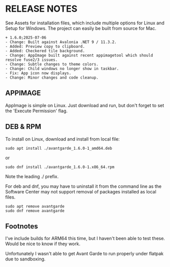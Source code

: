 # RELEASE NOTES
See Assets for installation files, which include multiple options for Linux and Setup for Windows. The project can easily be built from source for Mac.

```
+ 1.6.0;2025-07-06
- Change: Built against Avalonia .NET 9 / 11.3.2.
- Added: Preview copy to clipboard.
- Added: Checkered tile background.
- Change: AppImage built against recent appimagetool which should resolve fuse2/3 issues.
- Change: Subtle changes to theme colors.
- Change: Child windows no longer show in taskbar.
- Fix: App icon now displays.
- Change: Minor changes and code cleanup.
```

## APPIMAGE
AppImage is simple on Linux. Just download and run, but don't forget to set the 'Execute Permission' flag.

## DEB & RPM
To install on Linux, download and install from local file:

    sudo apt install ./avantgarde_1.6.0-1_amd64.deb

or

    sudo dnf install ./avantgarde_1.6.0-1.x86_64.rpm

Note the leading ./ prefix.

For deb and dnf, you may have to uninstall it from the command line as the Software Center may not support removal of packages installed as local files.

    sudo apt remove avantgarde
    sudo dnf remove avantgarde


## Footnotes
I've include builds for ARM64 this time, but I haven't been able to test these. Would be nice to know if they work.

Unfortunately I wasn't able to get Avant Garde to run properly under flatpak due to sandboxing.

